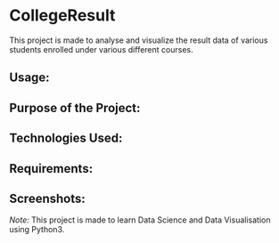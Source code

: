# CollegeResult

This project is made to analyse and visualize the result data of various students enrolled under various different courses.

## Usage: 

## Purpose of the Project:

## Technologies Used:

## Requirements:

## Screenshots:

*Note:* This project is made to learn Data Science and Data Visualisation using Python3.
